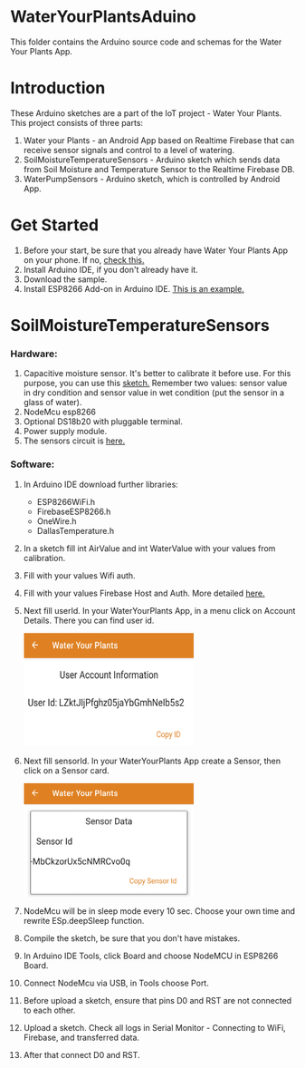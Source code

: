 # WaterYourPlantsAduino
This folder contains the Arduino source code and schemas for the Water Your Plants App.

# Introduction
These Arduino sketches are a part of the IoT project - Water Your Plants. This project consists of three parts:
1. Water your Plants - an Android App based on Realtime Firebase that can receive sensor signals and control to a level of watering.  
2. SoilMoistureTemperatureSensors - Arduino sketch which sends data from Soil Moisture and Temperature Sensor to the Realtime Firebase DB.
3. WaterPumpSensors - Arduino sketch, which is controlled by Android App. 

# Get Started
1. Before your start, be sure that you already have Water Your Plants App on your phone. If no, [check this.](https://github.com/aolikas/WaterYourPlants)
2. Install Arduino IDE, if you don't already have it.
3. Download the sample.
4. Install ESP8266 Add-on in Arduino IDE. [This is an example.](https://randomnerdtutorials.com/how-to-install-esp8266-board-arduino-ide/)

# SoilMoistureTemperatureSensors
  ### Hardware:
  1. Capacitive moisture sensor. It's better to calibrate it before use. For this purpose, you can use this [sketch.](https://github.com/aolikas/WaterYourPlantsAduino/blob/main/SoilMoistureTemperatureSensors/sketch_moisture_sensor_calibration.ino) 
  Remember two values: sensor value in dry condition and sensor value in wet condition (put the sensor in a glass of water).
  2. NodeMcu esp8266 
  3. Optional DS18b20 with pluggable terminal.
  4. Power supply module.
  5. The sensors circuit is [here.](https://github.com/aolikas/WaterYourPlantsAduino/blob/main/SoilMoistureTemperatureSensors/sensors_circuit.jpg)
  ### Software:
  1. In Arduino IDE download further libraries:
      - ESP8266WiFi.h
      - FirebaseESP8266.h
      - OneWire.h
      - DallasTemperature.h
   2. In a sketch fill int AirValue and int WaterValue with your values from calibration.  
   3. Fill with your values Wifi auth.
   4. Fill with your values Firebase Host and Auth. More detailed [here.](https://create.arduino.cc/projecthub/pulasthi-nanayakkara/connecting-esp8266-to-firebase-to-send-receive-data-4adf66)
   5. Next fill userId. In your WaterYourPlants App, in a menu click on Account Details. There you can find user id.
      <p align="left">
      <img width="300" height="200" src="https://github.com/aolikas/WaterYourPlantsAduino/blob/main/Screenshot/Screenshot_user_id.png">
      </p>
   
   6. Next fill sensorId. In your WaterYourPlants App create a Sensor, then click on a Sensor card.
       <p align="left">
      <img width="300" height="200" src="https://github.com/aolikas/WaterYourPlantsAduino/blob/main/Screenshot/Screenshot_sensor_id.png">
      </p>
    
   7. NodeMcu will be in sleep mode every 10 sec. Choose your own time and rewrite ESp.deepSleep function.  
   8. Compile the sketch, be sure that you don't have mistakes.
   9. In Arduino IDE Tools, click Board and choose NodeMCU in ESP8266 Board.
   10. Connect NodeMcu via USB, in Tools choose Port.
   11. Before upload a sketch, ensure that pins D0 and RST are not connected to each other. 
   12. Upload a sketch. Check all logs in Serial Monitor - Connecting to WiFi, Firebase, and transferred data.
   13. After that connect D0 and RST.
  
